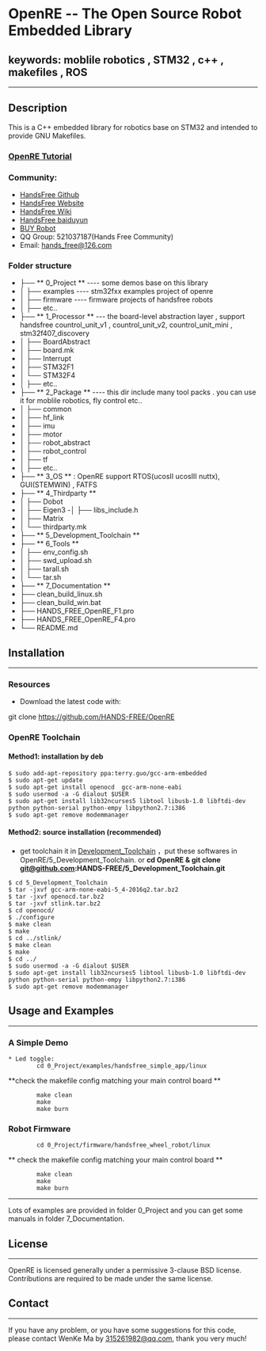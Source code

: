 # OpenRE -- The Open Source Robot Embedded Library 
## keywords: moblile robotics , STM32 , c++ , makefiles , ROS 

------------------------------------------------------------------------------
## Description

This is a C++ embedded library for robotics base on STM32 and intended to provide GNU Makefiles.    

### [OpenRE Tutorial](http://wiki.handsfree.org.cn/docs/OpenRE/)
    
###  Community: 
* [HandsFree Github](https://github.com/HANDS-FREE)   
* [HandsFree Website](http://www.handsfree.org.cn/)   
* [HandsFree Wiki](http://wiki.handsfree.org.cn/)  
* [HandsFree baiduyun](https://pan.baidu.com/s/1WTEuCW87K9-HUubpUM5dDw#list/path=%2F)     
* [BUY Robot](https://shop145029875.taobao.com/?spm=a1z10.3-c.0.0.zpwB3d)     
* QQ Group: 521037187(Hands Free Community)   
* Email: hands_free@126.com   

###  Folder structure
- ├── ** 0_Project **   ----  some demos base on this library  
- │   ├── examples   ----   stm32fxx examples project of openre
- │   ├── firmware  ----  firmware projects of handsfree robots
- │   ├── etc..
- ├── ** 1_Processor **   --- the board-level abstraction layer ,   support handsfree countrol_unit_v1 , countrol_unit_v2, countrol_unit_mini , stm32f407_discovery     
- │   ├── BoardAbstract
- │   ├── board.mk
- │   ├── Interrupt
- │   ├── STM32F1
- │   └── STM32F4
- │   ├── etc..
- ├── ** 2_Package **  ----  this dir include many tool packs . you can use it for moblile robotics, fly control etc..    
- │   ├── common
- │   ├── hf_link
- │   ├── imu
- │   ├── motor
- │   ├── robot_abstract
- │   ├── robot_control
- │   ├── tf
- │   ├── etc..
- ├── ** 3_OS **  : OpenRE support RTOS(ucosII ucosIII nuttx), GUI(STEMWIN) , FATFS   
- ├── ** 4_Thirdparty **
- │   ├── Dobot 
- │   ├── Eigen3
 -│   ├── libs_include.h
- │   ├── Matrix
- │   └── thirdparty.mk
- ├── ** 5_Development_Toolchain **
- ├── ** 6_Tools **
- │   ├── env_config.sh
- │   ├── swd_upload.sh
- │   ├── tarall.sh
- │   └── tar.sh
- ├── ** 7_Documentation **
- ├── clean_build_linux.sh
- ├── clean_build_win.bat
- ├── HANDS_FREE_OpenRE_F1.pro
- ├── HANDS_FREE_OpenRE_F4.pro
- └── README.md

## Installation
------------------------------------------------------------------------------
### Resources   
  * Download the latest code with:      
 
 git clone https://github.com/HANDS-FREE/OpenRE      

### OpenRE  Toolchain         
#### Method1:  installation by deb  
```
$ sudo add-apt-repository ppa:terry.guo/gcc-arm-embedded  
$ sudo apt-get update          
$ sudo apt-get install openocd  gcc-arm-none-eabi    
$ sudo usermod -a -G dialout $USER    
$ sudo apt-get install lib32ncurses5 libtool libusb-1.0 libftdi-dev python python-serial python-empy libpython2.7:i386    
$ sudo apt-get remove modemmanager    
```

#### Method2:  source installation (recommended) 
- get toolchain it in [Development_Toolchain](https://pan.baidu.com/s/1dekYQU#list/path=%2FHandsFree%2FHands_Free_Release%2F3_Software%2FEmbedded_Development_Toolchain&parentPath=%2FHandsFree) ，put these softwares in OpenRE/5_Development_Toolchain.  or  **cd OpenRE & git clone git@github.com:HANDS-FREE/5_Development_Toolchain.git**

```
$ cd 5_Development_Toolchain 
$ tar -jxvf gcc-arm-none-eabi-5_4-2016q2.tar.bz2
$ tar -jxvf openocd.tar.bz2
$ tar -jxvf stlink.tar.bz2
$ cd openocd/
$ ./configure
$ make clean
$ make
$ cd ../stlink/
$ make clean
$ make
$ cd ../
$ sudo usermod -a -G dialout $USER      
$ sudo apt-get install lib32ncurses5 libtool libusb-1.0 libftdi-dev python python-serial python-empy libpython2.7:i386     
$ sudo apt-get remove modemmanager    
```

## Usage and Examples
---

### A Simple Demo 
    * Led toggle:     
            cd 0_Project/examples/handsfree_simple_app/linux    
            
 **check the makefile config matching your main control board **      
             
            make clean
            make    
            make burn   

### Robot Firmware

            cd 0_Project/firmware/handsfree_wheel_robot/linux

 ** check the makefile config  matching your main control board **      
             
            make clean
            make
            make burn

---
 Lots of examples are provided in folder 0_Project and you can get some manuals in folder 7_Documentation.

## License

--- 
OpenRE is licensed generally under a permissive 3-clause BSD license. Contributions are required to be made under the same license.            
            
## Contact    

---
If you have any problem, or you have some suggestions for this code, please contact WenKe Ma by 315261982@qq.com, thank you very much!  
